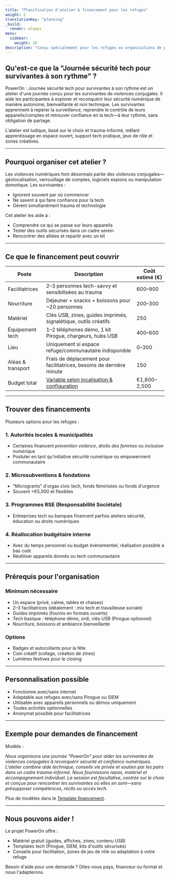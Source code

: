 ```yaml
---
title: "Planification d'atelier & financement pour les refuges"
weight: 2
translationKey: "planning"
_build:
  render: always
menu:
  sidebar:
    weight: 10
description: "Conçu spécialement pour les refuges ou organisations de première ligne souhaitant organiser et financer une version locale de la 'Journée sécurité tech pour survivantes à son rythme'. Inspirant, pratique et prêt à être adapté pour des demandes de financement locales ou documents internes."
---
```


## Qu'est-ce que la "Journée sécurité tech pour survivantes à son rythme" ?

PowerOn : Journée sécurité tech pour survivantes à son rythme est un atelier d'une journée conçu pour les survivantes de violences conjugales. Il aide les participantes à explorer et reconquérir leur sécurité numérique de manière autonome, bienveillante et non technique. Les survivantes apprennent à repérer la surveillance, reprendre le contrôle de leurs appareils/comptes et retrouver confiance en la tech—à leur rythme, sans obligation de partage.

L'atelier est ludique, basé sur le choix et trauma-informé, mêlant apprentissage en espace ouvert, support tech pratique, jeux de rôle et zones créatives.

---

## Pourquoi organiser cet atelier ?

Les violences numériques font désormais partie des violences conjugales—géolocalisation, verrouillage de comptes, logiciels espions ou manipulation domotique. Les survivantes :

* Ignorent souvent par où commencer
* Ne savent à qui faire confiance pour la tech
* Gèrent simultanément trauma et technologie

Cet atelier les aide à :

* Comprendre ce qui se passe sur leurs appareils
* Tester des outils sécurisés dans un cadre serein
* Rencontrer des alliées et repartir avec un kit

---

## Ce que le financement peut couvrir

| Poste               | Description                                                                 | Coût estimé (€) |
|---------------------|-----------------------------------------------------------------------------|----------------|
| Facilitatrices      | 2–3 personnes tech-savvy et sensibilisées au trauma                        | 600–900        |
| Nourriture          | Déjeuner + snacks + boissons pour ~20 personnes                            | 200–300        |
| Matériel            | Clés USB, zines, guides imprimés, signalétique, outils créatifs            | 250            |
| Équipement tech     | 1–2 téléphones démo, 1 kit Pirogue, chargeurs, hubs USB                    | 400–600        |
| Lieu                | Uniquement si espace refuge/communautaire indisponible                     | 0–300          |
| Aléas & transport   | Frais de déplacement pour facilitatrices, besoins de dernière minute       | 150            |
| Budget total        | [Variable selon localisation & configuration](/docs/workshops/tech-safety/cost-guesstimate.md) | €1,800–2,500   |

---

## Trouver des financements

Plusieurs options pour les refuges :

### 1. Autorités locales & municipalités

* Certaines financent *prévention violence*, *droits des femmes* ou *inclusion numérique*
* Postuler en tant qu'initiative sécurité numérique ou empowerment communautaire

### 2. Microsubventions & fondations

* "Microgrants" d'orgas civic tech, fonds féministes ou fonds d'urgence
* Souvent <€5,000 et flexibles

### 3. Programmes RSE (Responsabilité Sociétale)

* Entreprises tech ou banques financent parfois ateliers sécurité, éducation ou droits numériques

### 4. Réallocation budgétaire interne

* Avec du temps personnel ou budget événementiel, réalisation possible à bas coût
* Réutiliser appareils donnés ou tech communautaire

---

## Prérequis pour l'organisation

### Minimum nécessaire

* Un espace (privé, calme, tables et chaises)
* 2–3 facilitatrices (idéalement : mix tech et travailleuse sociale)
* Guides imprimés (fournis en formats ouverts)
* Tech basique : téléphone démo, ordi, clés USB (Pirogue optionnel)
* Nourriture, boissons et ambiance bienveillante

### Options

* Badges et autocollants pour la fête
* Coin créatif (collage, création de zines)
* Lumières festives pour le closing

---

## Personnalisation possible

* Fonctionne avec/sans internet
* Adaptable aux refuges avec/sans Pirogue ou SIEM
* Utilisable avec appareils personnels ou démos uniquement
* Toutes activités optionnelles
* Anonymat possible pour facilitatrices

---

## Exemple pour demandes de financement

Modèle :

*Nous organisons une journée "PowerOn" pour aider les survivantes de violences conjugales à reconquérir sécurité et confiance numériques. L'atelier combine aide technique, conseils vie privée et soutien par les pairs dans un cadre trauma-informé. Nous fournissons repas, matériel et accompagnement individuel. La session est facultative, centrée sur le choix et conçue pour rencontrer les survivantes où elles en sont—sans présupposer compétences, récits ou accès tech.*

Plus de modèles dans le [Template financement](/docs/workshops/tech-safety/funding-template.md).

---

## Nous pouvons aider !

Le projet PowerOn offre :

* Matériel gratuit (guides, affiches, zines, contenu USB)
* Templates tech (Pirogue, SIEM, kits d'outils sécurisés)
* Conseils pour facilitation, zones de jeu de rôle ou adaptation à votre refuge

Besoin d'aide pour une demande ? Dites-nous pays, financeur ou format et nous l'adapterons.
